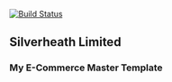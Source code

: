 [![Build Status](https://travis-ci.org/MD1968/e-commerce-master-template.svg?branch=master)](https://travis-ci.org/MD1968/e-commerce-master-template)


## Silverheath Limited

### My E-Commerce Master Template

